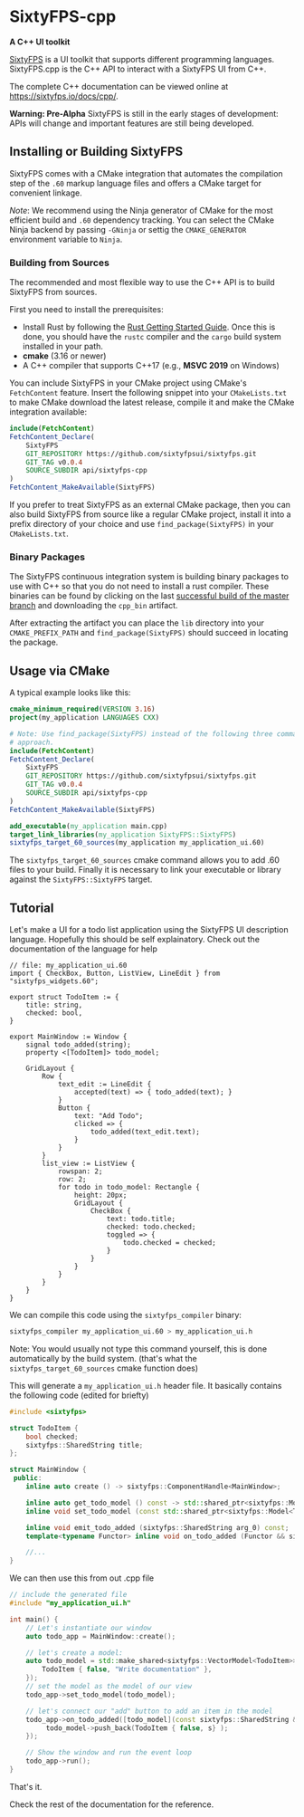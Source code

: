 # SixtyFPS-cpp

**A C++ UI toolkit**

[SixtyFPS](https://sixtyfps.io/) is a UI toolkit that supports different programming languages.
SixtyFPS.cpp is the C++ API to interact with a SixtyFPS UI from C++.

The complete C++ documentation can be viewed online at https://sixtyfps.io/docs/cpp/.

**Warning: Pre-Alpha**
SixtyFPS is still in the early stages of development: APIs will change and important features are still being developed.

## Installing or Building SixtyFPS

SixtyFPS comes with a CMake integration that automates the compilation step of the `.60` markup language files and
offers a CMake target for convenient linkage.

*Note*: We recommend using the Ninja generator of CMake for the most efficient build and `.60` dependency tracking.
You can select the CMake Ninja backend by passing `-GNinja` or settig the `CMAKE_GENERATOR` environment variable to `Ninja`.

### Building from Sources

The recommended and most flexible way to use the C++ API is to build SixtyFPS from sources.

First you need to install the prerequisites:

 * Install Rust by following the [Rust Getting Started Guide](https://www.rust-lang.org/learn/get-started). Once this is done,
   you should have the ```rustc``` compiler and the ```cargo``` build system installed in your path.
 * **cmake** (3.16 or newer)
 * A C++ compiler that supports C++17 (e.g., **MSVC 2019** on Windows)

You can include SixtyFPS in your CMake project using CMake's `FetchContent` feature. Insert the following snippet into your
`CMakeLists.txt` to make CMake download the latest release, compile it and make the CMake integration available:

```cmake
include(FetchContent)
FetchContent_Declare(
    SixtyFPS
    GIT_REPOSITORY https://github.com/sixtyfpsui/sixtyfps.git
    GIT_TAG v0.0.4
    SOURCE_SUBDIR api/sixtyfps-cpp
)
FetchContent_MakeAvailable(SixtyFPS)
```

If you prefer to treat SixtyFPS as an external CMake package, then you can also build SixtyFPS from source like a regular
CMake project, install it into a prefix directory of your choice and use `find_package(SixtyFPS)` in your `CMakeLists.txt`.

### Binary Packages

The SixtyFPS continuous integration system is building binary packages to use with C++ so that you do not need to install a rust compiler.
These binaries can be found by clicking on the last
[successful build of the master branch](https://github.com/sixtyfpsui/sixtyfps/actions?query=workflow%3ACI+is%3Asuccess+branch%3Amaster)
and downloading the `cpp_bin` artifact.

After extracting the artifact you can place the `lib` directory into your `CMAKE_PREFIX_PATH` and `find_package(SixtyFPS)` should succeed
in locating the package.

## Usage via CMake

A typical example looks like this:

```cmake
cmake_minimum_required(VERSION 3.16)
project(my_application LANGUAGES CXX)

# Note: Use find_package(SixtyFPS) instead of the following three commands, if you prefer the package
# approach.
include(FetchContent)
FetchContent_Declare(
    SixtyFPS
    GIT_REPOSITORY https://github.com/sixtyfpsui/sixtyfps.git
    GIT_TAG v0.0.4
    SOURCE_SUBDIR api/sixtyfps-cpp
)
FetchContent_MakeAvailable(SixtyFPS)

add_executable(my_application main.cpp)
target_link_libraries(my_application SixtyFPS::SixtyFPS)
sixtyfps_target_60_sources(my_application my_application_ui.60)
```

The `sixtyfps_target_60_sources` cmake command allows you to add .60 files to your build. Finally it is
necessary to link your executable or library against the `SixtyFPS::SixtyFPS` target.

## Tutorial

Let's make a UI for a todo list application using the SixtyFPS UI description language.
Hopefully this should be self explainatory. Check out the documentation of the language for help

```60
// file: my_application_ui.60
import { CheckBox, Button, ListView, LineEdit } from "sixtyfps_widgets.60";

export struct TodoItem := {
    title: string,
    checked: bool,
}

export MainWindow := Window {
    signal todo_added(string);
    property <[TodoItem]> todo_model;

    GridLayout {
        Row {
            text_edit := LineEdit {
                accepted(text) => { todo_added(text); }
            }
            Button {
                text: "Add Todo";
                clicked => {
                    todo_added(text_edit.text);
                }
            }
        }
        list_view := ListView {
            rowspan: 2;
            row: 2;
            for todo in todo_model: Rectangle {
                height: 20px;
                GridLayout {
                    CheckBox {
                        text: todo.title;
                        checked: todo.checked;
                        toggled => {
                            todo.checked = checked;
                        }
                    }
                }
            }
        }
    }
}
```

We can compile this code using the `sixtyfps_compiler` binary:

```sh
sixtyfps_compiler my_application_ui.60 > my_application_ui.h
```

Note: You would usually not type this command yourself, this is done automatically by the build system.
(that's what the `sixtyfps_target_60_sources` cmake function does)


This will generate a `my_application_ui.h` header file. It basically contains the following code
(edited for briefty)

```C++
#include <sixtyfps>

struct TodoItem {
    bool checked;
    sixtyfps::SharedString title;
};

struct MainWindow {
 public:
    inline auto create () -> sixtyfps::ComponentHandle<MainWindow>;

    inline auto get_todo_model () const -> std::shared_ptr<sixtyfps::Model<TodoItem>>;
    inline void set_todo_model (const std::shared_ptr<sixtyfps::Model<TodoItem>> &value) const;

    inline void emit_todo_added (sixtyfps::SharedString arg_0) const;
    template<typename Functor> inline void on_todo_added (Functor && signal_handler) const;

    //...
}
```

We can then use this from out .cpp file

```C++
// include the generated file
#include "my_application_ui.h"

int main() {
    // Let's instantiate our window
    auto todo_app = MainWindow::create();

    // let's create a model:
    auto todo_model = std::make_shared<sixtyfps::VectorModel<TodoItem>>(std::vector {
        TodoItem { false, "Write documentation" },
    });
    // set the model as the model of our view
    todo_app->set_todo_model(todo_model);

    // let's connect our "add" button to add an item in the model
    todo_app->on_todo_added([todo_model](const sixtyfps::SharedString &s) {
         todo_model->push_back(TodoItem { false, s} );
    });

    // Show the window and run the event loop
    todo_app->run();
}
```

That's it.

Check the rest of the documentation for the reference.
